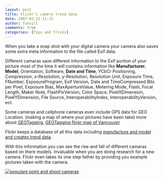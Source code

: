 ```yaml
---
layout: post
title: Flickr's camera trend data
date: 2007-03-21 11:15
author: funvill
comments: true
categories: [Tips and Tricks]
---
```

When you take a snap shot with your digital camera your camera also saves some extra meta information to the file called Exif data.
<p align="left">Different camaras save different information to the Exif portion of your picture most of the time it will contains information like <strong>Manufacturer</strong>, <strong>Model</strong>, Orientation, Software, <strong>Date and Time</strong>, YCbCr Positioning, Compression, x-Resolution, y-Resolution, Resolution Unit, Exposure Time, FNumber, ExposureProgram, Exif Version, Date and TimeCompressed Bits per Pixel, Exposure Bias, MaxApertureValue, Metering Mode, Flash, Focal Length, Maker Note, FlashPixVersion, Color Space, PixelXDimension, PixelYDimension, File Source, InteroperabilityIndex, InteroperabilityVersion, ect.</p>
Some cameras and cellphone cameras even include GPS data for GEO Location. (making a map of where your pictures have been take) more about <a href="http://www.flickr.com/groups/geotagging/">GEOTagging</a>, <a href="http://loc.alize.us/#/geo:49.2724,-123.12292,14,k/">GEOTagging flickr map of Vancouver</a>

Flickr keeps a database of all this data including <a href="http://flickr.com/cameras/">manufacture and model and creates trend data</a>.

With this information you can see the rise and fall of different camaras based on there models.  Invaluable when you are doing research for a new camera. Flickr even takes its one step father by providing you example pictures taken with the camera.

<a href="http://flickr.com/cameras/" title="populare point and shoot cameras"><img src="http://www.abluestar.com/blog/wp-content/uploads/2007/03/populare-point-and-shoot-cameras.JPG" alt="populare point and shoot cameras" /></a>

